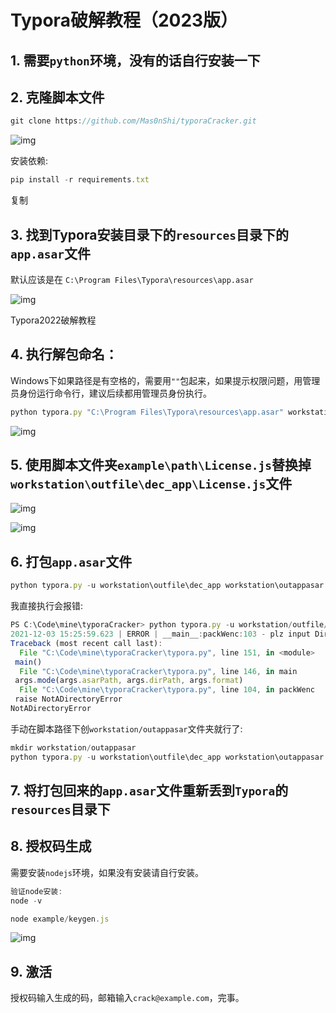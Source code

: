 # Typora破解教程（2023版）

## 1. 需要`python`环境，没有的话自行安装一下

## 2. 克隆脚本文件

```javascript
git clone https://github.com/Mas0nShi/typoraCracker.git
```

![img](https://cdn.jsdelivr.net/gh/aron0524/picgo@main/doc/202301171459494.png)

安装依赖:

```javascript
pip install -r requirements.txt
```

复制

## 3. 找到Typora安装目录下的`resources`目录下的`app.asar`文件

默认应该是在 `C:\Program Files\Typora\resources\app.asar`

![img](https://cdn.jsdelivr.net/gh/aron0524/picgo@main/doc/202301171500930.png)

Typora2022破解教程

## 4. 执行解包命名：

Windows下如果路径是有空格的，需要用`""`包起来，如果提示权限问题，用管理员身份运行命令行，建议后续都用管理员身份执行。

```javascript
python typora.py "C:\Program Files\Typora\resources\app.asar" workstation\outfile\
```

![img](https://cdn.jsdelivr.net/gh/aron0524/picgo@main/doc/202301171500191.jpeg)

## 5. 使用脚本文件夹`example\path\License.js`替换掉`workstation\outfile\dec_app\License.js`文件

![img](https://cdn.jsdelivr.net/gh/aron0524/picgo@main/doc/202301171501657.png)

![img](https://cdn.jsdelivr.net/gh/aron0524/picgo@main/doc/202301171501885.png)

## 6. 打包`app.asar`文件

```javascript
python typora.py -u workstation\outfile\dec_app workstation\outappasar
```



我直接执行会报错:

```javascript
PS C:\Code\mine\typoraCracker> python typora.py -u workstation/outfile/dec_app workstation/outappasar
2021-12-03 15:25:59.623 | ERROR | __main__:packWenc:103 - plz input Directory for app.asar
Traceback (most recent call last):
  File "C:\Code\mine\typoraCracker\typora.py", line 151, in <module>
 main()
  File "C:\Code\mine\typoraCracker\typora.py", line 146, in main
 args.mode(args.asarPath, args.dirPath, args.format)
  File "C:\Code\mine\typoraCracker\typora.py", line 104, in packWenc
 raise NotADirectoryError
NotADirectoryError
```



手动在脚本路径下创`workstation/outappasar`文件夹就行了:

```javascript
mkdir workstation/outappasar
python typora.py -u workstation\outfile\dec_app workstation\outappasar
```



## 7. 将打包回来的`app.asar`文件重新丢到`Typora`的`resources`目录下

## 8. 授权码生成

需要安装`nodejs`环境，如果没有安装请自行安装。

```javascript
验证node安装:
node -v
```

```javascript
node example/keygen.js
```

![img](https://cdn.jsdelivr.net/gh/aron0524/picgo@main/doc/202301171502472.png)

## 9. 激活

授权码输入生成的码，邮箱输入`crack@example.com`，完事。
